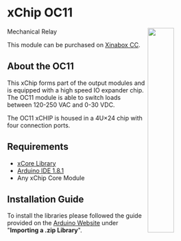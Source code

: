 # xChip OC11
<img src="extras/OC11_B.png" width="35%" height="auto" align="right">
Mechanical Relay

This module can be purchased on [Xinabox CC](https://xinabox.cc/products/OC11/).

## About the OC11
This xChip forms part of the output modules and is equipped with a high speed IO expander chip. The OC11 module is able to switch loads between 120-250 VAC and 0-30 VDC.	

The OC11 xCHIP is housed in a 4U×24 chip with four connection ports.

## Requirements
  - [xCore Library](https://github.com/xinabox/xCore)
  - [Arduino IDE 1.8.1](https://www.arduino.cc/en/main/software)
  - Any xChip Core Module

## Installation Guide
To install the libraries please followed the guide provided on the [Arduino Website](https://www.arduino.cc/en/Guide/Libraries) under "**Importing a .zip Library**".


